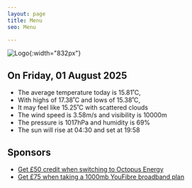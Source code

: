 ```yaml
---
layout: page
title: Menu
seo: Menu

---
```


![Logo](/images/logo.jpg){:width="832px"}

<!-- weather_marker starts -->
## On Friday, 01 August 2025

- The average temperature today is 15.81˚C,
- With highs of 17.38˚C and lows of 15.38˚C,
- It may feel like 15.25˚C with scattered clouds
- The wind speed is 3.58m/s and visibility is 10000m
- The pressure is 1017hPa and humidity is 69%
- The sun will rise at 04:30 and set at 19:58

<!-- weather_marker ends -->

## Sponsors

- [Get £50 credit when switching to Octopus Energy](https://bit.ly/3oD1nnS)
- [Get £75 when taking a 1000mb YouFibre broadband plan](https://aklam.io/91zWhU?)

